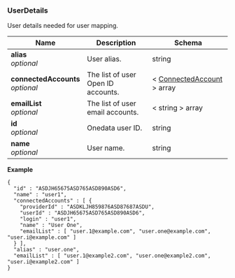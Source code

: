 
<a name="userdetails"></a>
### UserDetails
User details needed for user mapping.


|Name|Description|Schema|
|---|---|---|
|**alias**  <br>*optional*|User alias.|string|
|**connectedAccounts**  <br>*optional*|The list of user Open ID accounts.|< [ConnectedAccount](ConnectedAccount.md#connectedaccount) > array|
|**emailList**  <br>*optional*|The list of user email accounts.|< string > array|
|**id**  <br>*optional*|Onedata user ID.|string|
|**name**  <br>*optional*|User name.|string|

**Example**
```
{
  "id" : "ASDJH65675ASD765ASD890ASD6",
  "name" : "user1",
  "connectedAccounts" : [ {
    "providerId" : "ASDKLJH859876ASD87687ASDU",
    "userId" : "ASDJH65675ASD765ASD890ASD6",
    "login" : "user1",
    "name" : "User One",
    "emailList" : [ "user.1@example.com", "user.one@example.com", "user.i@example.com" ]
  } ],
  "alias" : "user.one",
  "emailList" : [ "user.1@example2.com", "user.one@example2.com", "user.i@example2.com" ]
}
```



